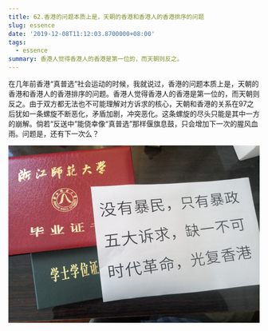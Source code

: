 ```yaml
---
title: 62.香港的问题本质上是，天朝的香港和香港人的香港排序的问题
slug: essence
date: '2019-12-08T11:12:03.8700000+08:00'
tags:
  - essence
summary: 香港人觉得香港人的香港是第一位的，而天朝则反之。
---
```

在几年前香港“真普选”社会运动的时候，我就说过，香港的问题本质上是，天朝的香港和香港人的香港排序的问题。香港人觉得香港人的香港是第一位的，而天朝则反之。由于双方都无法也不可能理解对方诉求的核心，天朝和香港的关系在97之后犹如一条螺旋不断恶化，矛盾加剧，冲突恶化。这条螺旋的尽头只能是其中一方的崩解。倘若“反送中”能侥幸像“真普选”那样偃旗息鼓，只会增加下一次的腥风血雨。问题是，还有下一次么？

![](/images/uploads/62.png)
